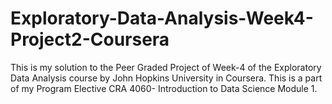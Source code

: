 # Exploratory-Data-Analysis-Week4-Project2-Coursera
This is my solution to the Peer Graded Project of Week-4 of the Exploratory Data Analysis course by John Hopkins University in Coursera. This is a part of my Program Elective CRA 4060- Introduction to Data Science Module 1.
